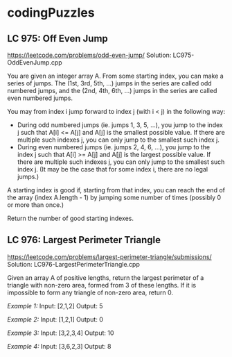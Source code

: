 # codingPuzzles
## LC 975: Off Even Jump
https://leetcode.com/problems/odd-even-jump/
Solution: LC975-OddEvenJump.cpp

You are given an integer array A.  From some starting index, you can make a series of jumps.  The (1st, 3rd, 5th, ...) jumps in the series are called odd numbered jumps, and the (2nd, 4th, 6th, ...) jumps in the series are called even numbered jumps.

You may from index i jump forward to index j (with i < j) in the following way:

* During odd numbered jumps (ie. jumps 1, 3, 5, ...), you jump to the index j such that A[i] <= A[j] and A[j] is the smallest possible value.  If there are multiple such indexes j, you can only jump to the smallest such index j.
* During even numbered jumps (ie. jumps 2, 4, 6, ...), you jump to the index j such that A[i] >= A[j] and A[j] is the largest possible value.  If there are multiple such indexes j, you can only jump to the smallest such index j.
(It may be the case that for some index i, there are no legal jumps.)

A starting index is good if, starting from that index, you can reach the end of the array (index A.length - 1) by jumping some number of times (possibly 0 or more than once.)

Return the number of good starting indexes.

## LC 976: Largest Perimeter Triangle
https://leetcode.com/problems/largest-perimeter-triangle/submissions/
Solution: LC976-LargestPerimeterTriangle.cpp 

Given an array A of positive lengths, return the largest perimeter of a triangle with non-zero area, formed from 3 of these lengths.
If it is impossible to form any triangle of non-zero area, return 0.

*Example 1:*
Input: [2,1,2]
Output: 5

*Example 2:*
Input: [1,2,1]
Output: 0

*Example 3:*
Input: [3,2,3,4]
Output: 10

*Example 4:*
Input: [3,6,2,3]
Output: 8
